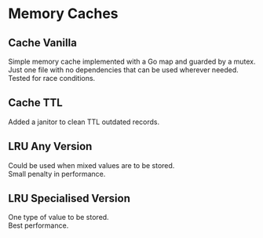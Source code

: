 # Memory Caches  

## Cache Vanilla  

Simple memory cache implemented with a Go map and guarded by a mutex.  
Just one file with no dependencies that can be used wherever needed.  
Tested for race conditions.  

## Cache TTL

Added a janitor to clean TTL outdated records.

## LRU Any Version

Could be used when mixed values are to be stored.  
Small penalty in performance.

## LRU Specialised Version

One type of value to be stored.  
Best performance.
